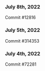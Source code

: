 ### July 8th, 2022

Commit #12816

### July 5th, 2022

Commit #314353


### July 4th, 2022

Commit #72281
